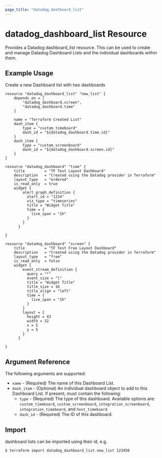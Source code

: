 ```yaml
---
page_title: "datadog_dashboard_list"
---
```


# datadog_dashboard_list Resource

Provides a Datadog dashboard_list resource. This can be used to create and manage Datadog Dashboard Lists and the individual dashboards within them.

## Example Usage

Create a new Dashboard list with two dashboards

```hcl
resource "datadog_dashboard_list" "new_list" {
	depends_on = [
		"datadog_dashboard.screen",
		"datadog_dashboard.time"
	]

    name = "Terraform Created List"
    dash_item {
        type = "custom_timeboard"
        dash_id = "${datadog_dashboard.time.id}"
    }
    dash_item {
        type = "custom_screenboard"
        dash_id = "${datadog_dashboard.screen.id}"
	}
}

resource "datadog_dashboard" "time" {
	title         = "TF Test Layout Dashboard"
	description   = "Created using the Datadog provider in Terraform"
	layout_type   = "ordered"
	is_read_only  = true
	widget {
		alert_graph_definition {
		  alert_id = "1234"
		  viz_type = "timeseries"
		  title = "Widget Title"
		  time = {
			live_span = "1h"
		  }
		}
	  }

}

resource "datadog_dashboard" "screen" {
	title         = "TF Test Free Layout Dashboard"
	description   = "Created using the Datadog provider in Terraform"
	layout_type   = "free"
	is_read_only  = false
	widget {
		event_stream_definition {
		  query = "*"
		  event_size = "l"
		  title = "Widget Title"
		  title_size = 16
		  title_align = "left"
		  time = {
			live_span = "1h"
		  }
		}
		layout = {
		  height = 43
		  width = 32
		  x = 5
		  y = 5
		}
	  }

}
```

## Argument Reference

The following arguments are supported:

* `name` - (Required) The name of this Dashboard List.
* `dash_item` - (Optional) An individual dashboard object to add to this Dashboard List. If present, must contain the following:
  * `type` - (Required) The type of this dashboard. Available options are: `custom_timeboard`, `custom_screenboard`, `integration_screenboard`, `integration_timeboard`, and `host_timeboard`
  * `dash_id` - (Required) The ID of this dashboard.


## Import

dashboard lists can be imported using their id, e.g.

```
$ terraform import datadog_dashboard_list.new_list 123456
```
